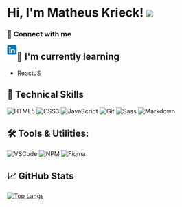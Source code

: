 # Hi, I'm Matheus Krieck! <img src="https://media.giphy.com/media/hvRJCLFzcasrR4ia7z/giphy.gif" width="25px">

### 🤝 Connect with me
[<img align="left" alt="matheuskrieck | LinkedIn" width="22px" src="./linkedin.png" />][linkedin]

## 🌱 I'm currently learning
- ReactJS

## 💼 Technical Skills
![HTML5](https://img.shields.io/badge/-HTML%205-E34F26?logo=html5&logoColor=white&style=flat)
![CSS3](https://img.shields.io/badge/-CSS%203-1572B6?logo=css3&logoColor=white&style=flat)
![JavaScript](https://img.shields.io/badge/-JavaScript-F7DF1E?logo=javascript&logoColor=white&style=flat)
![Git](https://img.shields.io/badge/-Git-F05032?logo=git&logoColor=white&style=flat)
![Sass](https://img.shields.io/badge/-Sass-CC6699?logo=sass&logoColor=white&style=flat)
![Markdown](https://img.shields.io/badge/-Markdown-000000?logo=markdown&logoColor=white&style=flat)

## 🛠️ Tools & Utilities:
![VSCode](https://img.shields.io/badge/-Visual%20Studio%20Code-007ACC?logo=visual%20studio%20code&logoColor=white&style=flat)
![NPM](https://img.shields.io/badge/-NPM-CB3837?logo=npm&logoColor=white&style=flat)
![Figma](https://img.shields.io/badge/-Figma-F24E1E?logo=figma&logoColor=white&style=flat)

## 📈 GitHub Stats
[![Top Langs](https://github-readme-stats.vercel.app/api/top-langs/?username=matheuskrieck&layout=compact&theme=vision-friendly-dark)](https://github.com/anuraghazra/github-readme-stats)

[linkedin]: https://www.linkedin.com/in/matheuskrieck/
